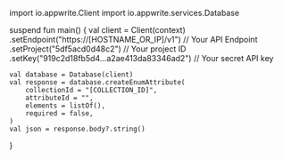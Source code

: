 import io.appwrite.Client
import io.appwrite.services.Database

suspend fun main() {
    val client = Client(context)
      .setEndpoint("https://[HOSTNAME_OR_IP]/v1") // Your API Endpoint
      .setProject("5df5acd0d48c2") // Your project ID
      .setKey("919c2d18fb5d4...a2ae413da83346ad2") // Your secret API key

    val database = Database(client)
    val response = database.createEnumAttribute(
        collectionId = "[COLLECTION_ID]",
        attributeId = "",
        elements = listOf(),
        required = false,
    )
    val json = response.body?.string()
}